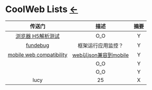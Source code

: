 # CoolWeb Lists  [←](../index.md)

| 传送门 | 描述 | 摘要 |
|:---:|:---:|:---:|
| [浏览器 H5解析测试](http://html5test.com/) | O_O | Y |
| [fundebug](https://www.fundebug.com/) | 框架运行应用监控？ | Y |
| [mobile web compatibility](https://chinese.freecodecamp.org/news/how-to-turn-your-website-into-a-mobile-app-with-7-lines-of-json/) | [web以json兼容到mobile](Article/20201124.html) | Y |
| []() | O_O | Y |
| []() | O_O | Y |
| lucy | 25 | X |
